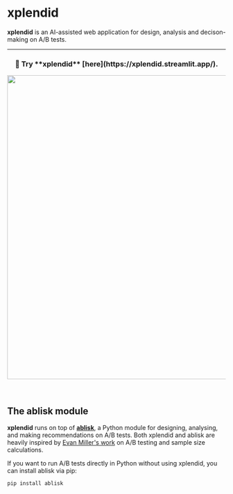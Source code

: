 # xplendid

**xplendid** is an AI-assisted web application for design, analysis and decison-making on A/B tests.

---
<h3 align="center">
    🧪 Try **xplendid** [here](https://xplendid.streamlit.app/). </a>
</h3>


<p align="center">
    <a href="https://xplendid.streamlit.app/"><img src="https://i.postimg.cc/tCgWRj7z/xplendid-demo.gif" width=700></a>
</p>

<br>


## The ablisk module

**xplendid** runs on top of **[ablisk](https://pypi.org/project/ablisk/)**, a Python module for designing, analysing, and making recommendations on A/B tests. Both xplendid and ablisk are heavily inspired by [Evan Miller's work](https://www.evanmiller.org/ab-testing/sample-size.html) on A/B testing and sample size calculations.

If you want to run A/B tests directly in Python without using xplendid, you can install ablisk via pip:

```bash
pip install ablisk
```